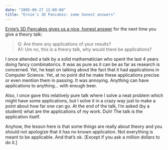 ```yaml
---
date: "2005-06-27 12:00:00"
title: "Ernie´s 3D Pancakes: some honest answers"
---
```




[Ernie&rsquo;s 3D Pancakes gives us a nice, honest answer](http://3dpancakes.typepad.com/ernie/2005/06/questions_for_a.html) for the next time you give a theory talk:

>  Q: Are there any applications of your results?<br/>
A1: Um no, this is a theory talk, why would there be applications?


I once attended a talk by a solid mathematician who spent the last 4 years doing fancy combinatorics. It was as pure as it can be as far as research is concerned. Yet, he kept on talking about the fact that it had applications in Computer Science. Yet, at no point did he make these applications precise or even mention them in passing. It was annoying. Anything can have applications to anything&hellip; with enough beer.

Also, I once gave this relatively pure talk where I solve a neat problem which might have some applications, but I solve it in a crazy way just to make a point about how far one can go. At the end of the talk, I&rsquo;m asked (by a student) what are the applications of my work. Duh! The talk is the application itself.

Anyhow, the lesson here is that some things are really about theory and you should not apologize that it has no known application. Not everything is meant to be applicable. And that&rsquo;s ok. [Except if you ask a million dollars to do it.]

